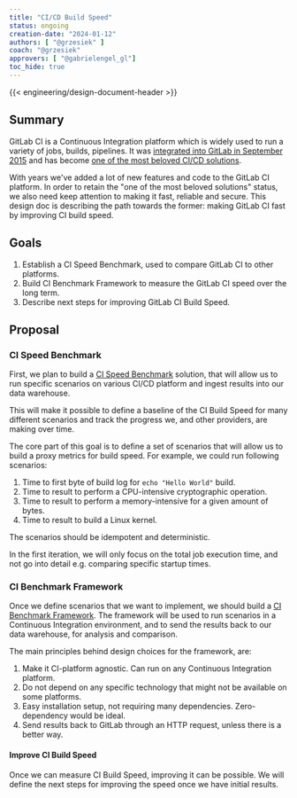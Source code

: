 ```yaml
---
title: "CI/CD Build Speed"
status: ongoing
creation-date: "2024-01-12"
authors: [ "@grzesiek" ]
coach: "@grzesiek"
approvers: [ "@gabrielengel_gl"]
toc_hide: true
---
```


{{< engineering/design-document-header >}}

## Summary

GitLab CI is a Continuous Integration platform which is widely used to run a
variety of jobs, builds, pipelines. It was [integrated into GitLab in September 2015](https://about.gitlab.com/releases/2015/09/22/gitlab-8-0-released/)
and has become [one of the most beloved CI/CD solutions](https://about.gitlab.com/blog/2017/09/27/gitlab-leader-continuous-integration-forrester-wave/).

With years we've added a lot of new features and code to the GitLab CI
platform. In order to retain the "one of the most beloved solutions" status, we
also need keep attention to making it fast, reliable and secure. This design
doc is describing the path towards the former: making GitLab CI fast by
improving CI build speed.

## Goals

1. Establish a CI Speed Benchmark, used to compare GitLab CI to other platforms.
1. Build CI Benchmark Framework to measure the GitLab CI speed over the long term.
1. Describe next steps for improving GitLab CI Build Speed.

## Proposal

### CI Speed Benchmark

First, we plan to build a [CI Speed Benchmark](benchmark.md) solution, that
will allow us to run specific scenarios on various CI/CD platform and ingest
results into our data warehouse.

This will make it possible to define a baseline of the CI Build Speed for many
different scenarios and track the progress we, and other providers, are making
over time.

The core part of this goal is to define a set of scenarios that will allow us
to build a proxy metrics for build speed. For example, we could run following
scenarios:

1. Time to first byte of build log for `echo "Hello World"` build.
1. Time to result to perform a CPU-intensive cryptographic operation.
1. Time to result to perform a memory-intensive for a given amount of bytes.
1. Time to result to build a Linux kernel.

The scenarios should be idempotent and deterministic.

In the first iteration, we will only focus on the total job execution time, and not go into detail e.g. comparing specific startup times.

### CI Benchmark Framework

Once we define scenarios that we want to implement, we should build a
[CI Benchmark Framework](benchmark.md). The framework will be used to run
scenarios in a Continuous Integration environment, and to send the results back
to our data warehouse, for analysis and comparison.

The main principles behind design choices for the framework, are:

1. Make it CI-platform agnostic. Can run on any Continuous Integration platform.
1. Do not depend on any specific technology that might not be available on some platforms.
1. Easy installation setup, not requiring many dependencies. Zero-dependency would be ideal.
1. Send results back to GitLab through an HTTP request, unless there is a better way.

#### Improve CI Build Speed

Once we can measure CI Build Speed, improving it can be possible. We will
define the next steps for improving the speed once we have initial results.
